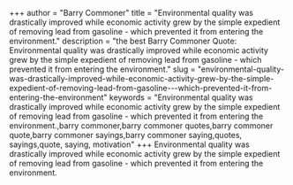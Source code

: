 +++
author = "Barry Commoner"
title = "Environmental quality was drastically improved while economic activity grew by the simple expedient of removing lead from gasoline - which prevented it from entering the environment."
description = "the best Barry Commoner Quote: Environmental quality was drastically improved while economic activity grew by the simple expedient of removing lead from gasoline - which prevented it from entering the environment."
slug = "environmental-quality-was-drastically-improved-while-economic-activity-grew-by-the-simple-expedient-of-removing-lead-from-gasoline---which-prevented-it-from-entering-the-environment"
keywords = "Environmental quality was drastically improved while economic activity grew by the simple expedient of removing lead from gasoline - which prevented it from entering the environment.,barry commoner,barry commoner quotes,barry commoner quote,barry commoner sayings,barry commoner saying,quotes, sayings,quote, saying, motivation"
+++
Environmental quality was drastically improved while economic activity grew by the simple expedient of removing lead from gasoline - which prevented it from entering the environment.
